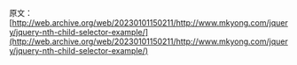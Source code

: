 原文：[http://web.archive.org/web/20230101150211/http://www.mkyong.com/jquery/jquery-nth-child-selector-example/](http://web.archive.org/web/20230101150211/http://www.mkyong.com/jquery/jquery-nth-child-selector-example/)